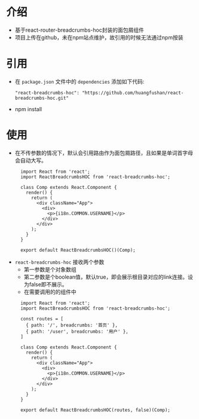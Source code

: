# 介绍
* 基于react-router-breadcrumbs-hoc封装的面包屑组件
* 项目上传在github，未在npm站点维护，故引用的时候无法通过npm按装

# 引用
* 在 `package.json` 文件中的 `dependencies` 添加如下代码:
  ```
  "react-breadcrumbs-hoc": "https://github.com/huangfushan/react-breadcrumbs-hoc.git"
  ```
* npm install

# 使用
* 在不传参数的情况下，默认会引用路由作为面包屑路径，且如果是单词首字母会自动大写。
  ```
    import React from 'react';
    import ReactBreadcrumbsHOC from 'react-breadcrumbs-hoc';
    
    class Comp extends React.Component {
      render() {
        return (
          <div className="App">
            <div>
              <p>{i18n.COMMON.USERNAME}</p>
            </div>
          </div>
        );
      }
    }
  
    export default ReactBreadcrumbsHOC()(Comp);
  ```
* `react-breadcrumbs-hoc` 接收两个参数
    * 第一参数是个对象数组
    * 第二参数是个boolean值，默认true，即会展示根目录对应的link连接。设为false即不展示。
    * 在需要调用的的组件中
    ```
      import React from 'react';
      import ReactBreadcrumbsHOC from 'react-breadcrumbs-hoc';
    
      const routes = [
        { path: '/', breadcrumbs: '首页' },
        { path: '/user', breadcrumbs: '用户' },
      ]
  
      class Comp extends React.Component {
        render() {
          return (
            <div className="App">
              <div>
                <p>{i18n.COMMON.USERNAME}</p>
              </div>
            </div>
          );
        }
      }
  
      export default ReactBreadcrumbsHOC(routes, false)(Comp);
    ```
